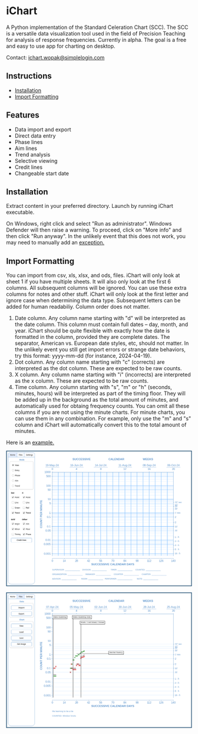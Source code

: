 # iChart

A Python implementation of the Standard Celeration Chart (SCC). The SCC is a versatile data visualization tool used in the field of Precision Teaching for analysis of response frequencies. Currently in alpha. The goal is a free and easy to use app for charting on desktop.

Contact: ichart.wopak@simplelogin.com<br>

## Instructions
- [Installation](#installation)
- [Import Formatting](#import-formatting)

## Features
- Data import and export
- Direct data entry
- Phase lines
- Aim lines
- Trend analysis
- Selective viewing
- Credit lines
- Changeable start date

## Installation

Extract content in your preferred directory. Launch by running iChart executable.

On Windows, right click and select "Run as administrator". Windows Defender will then raise a warning. To proceed, click on "More info" and then click "Run anyway". In the unlikely event that this does not work, you may need to manually add an [exception.]([https://support.microsoft.com/en-us/windows/add-an-exclusion-to-windows-security-811816c0-4dfd-af4a-47e4-c301afe13b26#:~:text=Go%20to%20Start%20%3E%20Settings%20%3E%20Update,%2C%20file%20types%2C%20or%20process](https://github.com/SJV-S/iChart/blob/main/example_data.csv))

## Import Formatting

You can import from csv, xls, xlsx, and ods, files. iChart will only look at sheet 1 if you have multiple sheets. It will also only look at the first 6 columns. All subsequent columns will be ignored. You can use these extra columns for notes and other stuff. iChart will only look at the first letter and ignore case when determining the data type. Subsequent letters can be added for human readabiliy. Column order does not matter.

1) Date column. Any column name starting with "d" will be interpreted as the date column. This column must contain full dates – day, month, and year. iChart should be quite flexible with exactly how the date is formatted in the column, provided they are complete dates. The separator, American vs. European date styles, etc, should not matter. In the unlikely event you still get import errors or strange date behaviors, try this format: yyyy-mm-dd (for instance, 2024-04-19).
2) Dot column. Any column name starting with "c" (corrects) are interpreted as the dot column. These are expected to be raw counts.
3) X column. Any column name starting with "i" (incorrects) are interpreted as the x column. These are expected to be raw counts.
4) Time column. Any column starting with "s", "m" or "h" (seconds, minutes, hours) will be interpreted as part of the timing floor. They will be added up in the background as the total amount of minutes, and automatically used for obtaing frequency counts. You can omit all these columns if you are not using the minute charts. For minute charts, you can use them in any combination. For example, only use the "m" and "s" column and iChart will automatically convert this to the total amount of minutes.

Here is an [example.](https://github.com/SJV-S/iChart/blob/main/example_data.csv)


![Default Chart](Images/default_chart.png)

![Example Chart](Images/example_chart.png)

